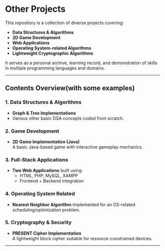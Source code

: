 # Other Projects

This repository is a collection of diverse projects covering:
- **Data Structures & Algorithms**
- **2D Game Development**
- **Web Applications**
- **Operating System-related Algorithms**
- **Lightweight Cryptographic Algorithms**

It serves as a personal archive, learning record, and demonstration of skills in multiple programming languages and domains.

---

## Contents Overview(with some examples)

### 1. Data Structures & Algorithms
- **Graph & Tree Implementations**
- Various other basic DSA concepts coded from scratch.

### 2. Game Development
- **2D Game Implementation (Java)**  
  A basic Java-based game with interactive gameplay mechanics.

### 3. Full-Stack Applications
- **Two Web Applications** built using:
  - HTML, PHP, MySQL, XAMPP
  - Frontend + Backend integration

### 4. Operating System Related
- **Nearest Neighbor Algorithm** implemented for an OS-related scheduling/optimization problem.

### 5. Cryptography & Security
- **PRESENT Cipher Implementation**  
  A lightweight block cipher suitable for resource-constrained devices.

---
